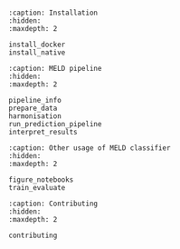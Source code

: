 
```{include} ../README.md
```


```{toctree}
:caption: Installation
:hidden:
:maxdepth: 2

install_docker
install_native

```


```{toctree}
:caption: MELD pipeline
:hidden:
:maxdepth: 2

pipeline_info
prepare_data
harmonisation
run_prediction_pipeline
interpret_results

```

```{toctree}
:caption: Other usage of MELD classifier
:hidden:
:maxdepth: 2

figure_notebooks
train_evaluate

```



```{toctree}
:caption: Contributing
:hidden:
:maxdepth: 2

contributing
```

